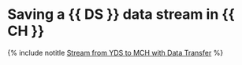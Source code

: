 # Saving a {{ DS }} data stream in {{ CH }}

{% include notitle [Stream from YDS to MCH with Data Transfer](../../_tutorials/dataplatform/yds-to-clickhouse.md) %}
